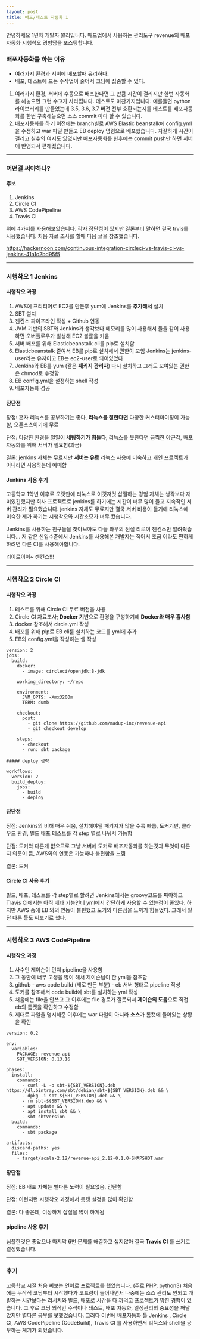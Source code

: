 ```yaml
---
layout: post
title: 배포/테스트 자동화 1
---
```


안녕하세요 1년차 개발자 윌리입니다. 매드업에서 사용하는 관리도구 revenue의 배포자동화 시행착오 경험담을 포스팅합니다.

### 배포자동화를 하는 이유

* 여러가지 환경과 서버에 배포할때 유리하다.
* 배포, 테스트에 드는 수작업이 줄어서 코딩에 집중할 수 있다.

1. 여러가지 환경, 서버에 수동으로 배포한다면 그 만큼 시간이 걸리지만 한번 자동화를 해놓으면 그런 수고가 사라집니다. 테스트도 마찬가지입니다. 예를들면 python 라이브러리를
만들었는데 3.5, 3.6, 3.7 버전 전부 호환되는지를 테스트를 배포자동화를 한번 구축해놓으면 소스 commit 마다 할 수 있습니다.
1. 배포자동화를 하기 이전에는 branch별로 AWS Elastic beanstalk에 config.yml을 수정하고 war 파일 만들고 EB deploy 명령으로 배포했습니다. 자잘하게 시간이 걸리고 실수의 여지도 있었지만 배포자동화를 한후에는
commit push만 하면 서버에 반영되서 편해졌습니다. 

- - -

### 어떤걸 써야하나?

#### 후보

1. Jenkins
1. Circle CI
1. AWS CodePipeline
1. Travis CI

위에 4가지를 사용해보았습니다. 각자 장단점이 있지만 결론부터 말하면 결국 trvis를 사용했습니다.
처음 자료 조사를 할때 다음 글을 참조했습니다.

https://hackernoon.com/continuous-integration-circleci-vs-travis-ci-vs-jenkins-41a1c2bd95f5


- - -

### 시행착오 1 Jenkins

#### 시행착오 과정

1. AWS에 프리티어로 EC2를 만든후 yum에 Jenkins를 **추가해서** 설치
1. SBT 설치
1. 젠킨스 파이프라인 작성 + Github 연동
1. JVM 기반의 SBT와 Jenkins가 생각보다 메모리를 많이 사용해서 둘을 같이 사용하면 오버플로우가 발생해 EC2 볼륨을 키움
1. 서버 배포를 위해 Elasticbeanstalk cli를 pip로 설치함
1. Elasticbeanstalk 줄여서 EB를 pip로 설치해서 권한이 꼬임 Jenkins는 jenkins-user라는
유저이고 EB는 ec2-user로 되어있었다
1. Jenkins와 EB를 yum (같은 **패키지 관리자**) 다시 설치하고 그래도 꼬여있는 권한은 chmod로 수정함
1. EB config.yml을 설정하는 shell 작성
1. 배포자동화 성공

#### 장단점

장점: 혼자 리눅스를 공부하기는 좋다, **리눅스를 잘한다면** 다양한 커스터마이징이 가능함, 오픈소스이기에 무료

단점: 다양한 환경을 일일이 **세팅하기가 힘들다**, 리눅스를 못한다면 끔찍한 야근각, 배포자동화를 위해 서버가 필요함(과금)

결론: jenkins 자체는 무료지만 **서버는 유료** 리눅스 사용에 미숙하고 개인 프로젝트가 아니라면 사용하는데 예매함

#### Jenkins 사용 후기

고등학교 1학년 이후로 오랫만에 리눅스로 이것저것 삽질하는 경험 자체는 생각보다 재미있긴했지만 회사 프로젝트로 jenkins를
하기에는 시간이 너무 많이 들고 지속적인 서버 관리가 필요했습니다. jenkins 자체도 무료지만 결국 서버 비용이 들기에
리눅스에 미숙한 제가 하기는 시행착오와 시간소모가 너무 컸습니다.

Jenkins를 사용하는 친구들을 찾아보아도 다들 와우의 전설 리로이 젠킨스만 알려줬습니다... 저 같은 신입수준에서
Jenkins를 사용해본 개발자는 적어서 조금 이라도 편하게 하려면 다른 CI를 사용해야합니다. 

리이로이이~ 젠킨스!!!

- - -

### 시행착오 2 Circle CI

#### 시행착오 과정

1. 테스트를 위해 Circle CI 무료 버전을 사용
1. Circle CI 자료조사; **Docker 기반**으로 환경을 구성하기에 **Docker와 매우 흡사함**
1. docker 참조해서 circle.yml 작성
1. 배포를 위해 pip로 EB cli룰 설치하는 코드를 yml에 추가
1. EB의 config.yml을 작성하는 쉘 작성

```
version: 2
jobs:
  build:
    docker:
      - image: circleci/openjdk:8-jdk

    working_directory: ~/repo

    environment:
      JVM_OPTS: -Xmx3200m
      TERM: dumb

    checkout:
      post:
        - git clone https://github.com/madup-inc/revenue-api
        - git checkout develop

    steps:
      - checkout
      - run: sbt package

##### deploy 생략

workflows:
  version: 2
  build_deploy:
    jobs:
      - build
      - deploy
```


#### 장단점

장점: Jenkins의 비해 매우 쉬움, 설치해야될 패키지가 많을 수록 빠름, 도커기반, 클라우드 환경, 빌드 배포 테스트를 각 step 별로 나눠서 가능함

단점: 도커와 다른게 없으므로 그냥 서버에 도커로 배포자동화를 하는것과 무엇이 다른지 의문이 듬, AWS와의 연동은 가능하나
불편함을 느낌

결론: 도커

#### Circle CI 사용 후기

빌드, 배포, 테스트를 각 step별로 할려면 Jenkins에서는 groovy코드를 짜야하고 Travis CI에서는 아직 베타 기능인데
yml에서 간단하게 사용할 수 있는점이 좋있다. 하지만 AWS 중에 EB 와의 연동이 불편했고 도커와 다른점을 느끼기 힘들었다. 그래서 일단 다른 툴도 써보기로 했다.

- - -

### 시행착오 3 AWS CodePipeline

#### 시행착오 과정

1. 사수인 제이슨이 먼저 pipeline을 사용함
1. 그 동안에 너무 고생을 많이 해서 제이슨님이 한 yml을 참조함
1. github - aws code build (새로 만든 부분) - eb 서버 형태로 pipeline 작성
1. 도커를 참조해서 code build에 sbt를 설치하는 yml 작성
1. 처음에는 file을 안쓰고 그 이후에는 file 경로가 잘못되서 **제이슨의 도움**으로 직접 eb의 톰캣을 확인하고 수정함
1. 제대로 파일을 명시해준 이후에는 war 파일이 아니라 **소스**가 톰캣에 들어있는 상황을 확인


```
version: 0.2

env:
  variables:
    PACKAGE: revenue-api
    SBT_VERSION: 0.13.16

phases:
  install:
    commands:
      - curl -L -o sbt-${SBT_VERSION}.deb https://dl.bintray.com/sbt/debian/sbt-${SBT_VERSION}.deb && \
      - dpkg -i sbt-${SBT_VERSION}.deb && \
      - rm sbt-${SBT_VERSION}.deb && \
      - apt update && \
      - apt install sbt && \
      - sbt sbtVersion
  build:
    commands:
      - sbt package

artifacts:
  discard-paths: yes
  files:
    - target/scala-2.12/revenue-api_2.12-0.1.0-SNAPSHOT.war
```

#### 장단점

장점: EB 배포 자체는 별다른 노력이 필요없음, 간단함

단점: 이런저런 시행착오 과정에서 톰캣 설정을 많이 확인함

결론: 다 좋은데, 이상하게 삽질을 많이 하게됨

#### pipeline 사용 후기

심플한것은 좋았으나 마지막 6번 문제를 해결하고 싶지않아 결국 **Travis CI** 를 쓰기로 결정했습니다.

- - -

### 후기

고등학교 시절 처음 써보는 언어로 프로젝트를 했었습니다. (주로 PHP, python3) 처음에는 무작적 코딩부터 시작했다가 코드량이 늘어나면서 나중에는 소스 관리도 안되고 개발하는 시간보다는
리서치와 빌드, 배포로 시간을 다 까먹고 프로젝트가 망한 경험이 있습니다. 그 후로 코딩 외적인 주석이나 테스트, 배포 자동화, 일정관리의 중요성을 깨달았지만
별다른 공부를 못했었습니다. 그러다 이번에 배포자동화 툴 Jenkins , Circle CI, AWS CodePipeline (CodeBuild), Travis CI 를 사용하면서 리눅스와 shell을 공부하는
계기가 되었습니다.
